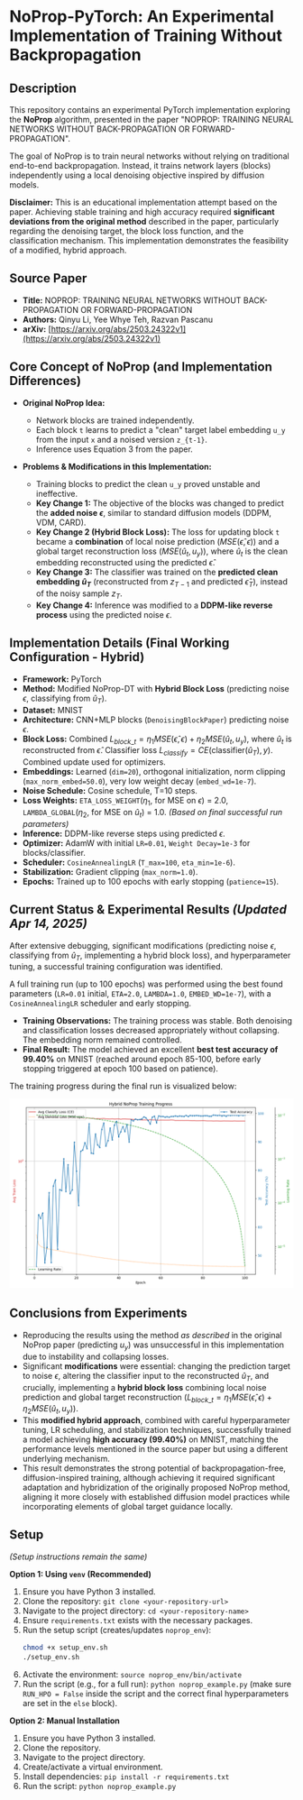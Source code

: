 # NoProp-PyTorch: An Experimental Implementation of Training Without Backpropagation

## Description

This repository contains an experimental PyTorch implementation exploring the **NoProp** algorithm, presented in the paper "NOPROP: TRAINING NEURAL NETWORKS WITHOUT BACK-PROPAGATION OR FORWARD-PROPAGATION".

The goal of NoProp is to train neural networks without relying on traditional end-to-end backpropagation. Instead, it trains network layers (blocks) independently using a local denoising objective inspired by diffusion models.

**Disclaimer:** This is an educational implementation attempt based on the paper. Achieving stable training and high accuracy required **significant deviations from the original method** described in the paper, particularly regarding the denoising target, the block loss function, and the classification mechanism. This implementation demonstrates the feasibility of a modified, hybrid approach.

## Source Paper

* **Title:** NOPROP: TRAINING NEURAL NETWORKS WITHOUT BACK-PROPAGATION OR FORWARD-PROPAGATION
* **Authors:** Qinyu Li, Yee Whye Teh, Razvan Pascanu
* **arXiv:** [https://arxiv.org/abs/2503.24322v1](https://arxiv.org/abs/2503.24322v1) 

## Core Concept of NoProp (and Implementation Differences)

* **Original NoProp Idea:**
    * Network blocks are trained independently.
    * Each block `t` learns to predict a "clean" target label embedding `u_y` from the input `x` and a noised version `z_{t-1}`.
    * Inference uses Equation 3 from the paper.

* **Problems & Modifications in this Implementation:**
    * Training blocks to predict the clean `u_y` proved unstable and ineffective.
    * **Key Change 1:** The objective of the blocks was changed to predict the **added noise $\epsilon$**, similar to standard diffusion models (DDPM, VDM, CARD).
    * **Key Change 2 (Hybrid Block Loss):** The loss for updating block `t` became a **combination** of local noise prediction ($MSE(\hat{\epsilon}, \epsilon)$) and a global target reconstruction loss ($MSE(\hat{u}_t, u_y)$), where $\hat{u}_t$ is the clean embedding reconstructed using the predicted $\hat{\epsilon}$.
    * **Key Change 3:** The classifier was trained on the **predicted clean embedding $\hat{u}_T$** (reconstructed from $z_{T-1}$ and predicted $\hat{\epsilon}_T$), instead of the noisy sample $z_T$.
    * **Key Change 4:** Inference was modified to a **DDPM-like reverse process** using the predicted noise $\epsilon$.

## Implementation Details (Final Working Configuration - Hybrid)

* **Framework:** PyTorch
* **Method:** Modified NoProp-DT with **Hybrid Block Loss** (predicting noise $\epsilon$, classifying from $\hat{u}_T$).
* **Dataset:** MNIST
* **Architecture:** CNN+MLP blocks (`DenoisingBlockPaper`) predicting noise $\epsilon$.
* **Block Loss:** Combined $L_{block\_t} = \eta_1 MSE(\hat{\epsilon}, \epsilon) + \eta_2 MSE(\hat{u}_t, u_y)$, where $\hat{u}_t$ is reconstructed from $\hat{\epsilon}$. Classifier loss $L_{classify}=CE(\text{classifier}(\hat{u}_T), y)$. Combined update used for optimizers.
* **Embeddings:** Learned (`dim=20`), orthogonal initialization, norm clipping (`max_norm_embed=50.0`), very low weight decay (`embed_wd=1e-7`).
* **Noise Schedule:** Cosine schedule, T=10 steps.
* **Loss Weights:** `ETA_LOSS_WEIGHT`($\eta_1$, for MSE on $\epsilon$) = 2.0, `LAMBDA_GLOBAL`($\eta_2$, for MSE on $\hat{u}_t$) = 1.0. *(Based on final successful run parameters)*
* **Inference:** DDPM-like reverse steps using predicted $\epsilon$.
* **Optimizer:** AdamW with initial `LR=0.01`, `Weight Decay=1e-3` for blocks/classifier.
* **Scheduler:** `CosineAnnealingLR` (`T_max=100`, `eta_min=1e-6`).
* **Stabilization:** Gradient clipping (`max_norm=1.0`).
* **Epochs:** Trained up to 100 epochs with early stopping (`patience=15`).

## Current Status & Experimental Results *(Updated Apr 14, 2025)*

After extensive debugging, significant modifications (predicting noise $\epsilon$, classifying from $\hat{u}_T$, implementing a hybrid block loss), and hyperparameter tuning, a successful training configuration was identified.

A full training run (up to 100 epochs) was performed using the best found parameters (`LR=0.01` initial, `ETA=2.0`, `LAMBDA=1.0`, `EMBED_WD=1e-7`), with a `CosineAnnealingLR` scheduler and early stopping.

* **Training Observations:** The training process was stable. Both denoising and classification losses decreased appropriately without collapsing. The embedding norm remained controlled.
* **Final Result:** The model achieved an excellent **best test accuracy of 99.40%** on MNIST (reached around epoch 85-100, before early stopping triggered at epoch 100 based on patience).

The training progress during the final run is visualized below:

![Final Hybrid Training Progress](training_progress_hybrid.png)

## Conclusions from Experiments

* Reproducing the results using the method *as described* in the original NoProp paper (predicting $u_y$) was unsuccessful in this implementation due to instability and collapsing losses.
* Significant **modifications** were essential: changing the prediction target to noise $\epsilon$, altering the classifier input to the reconstructed $\hat{u}_T$, and crucially, implementing a **hybrid block loss** combining local noise prediction and global target reconstruction ($L_{block\_t} = \eta_1 MSE(\hat{\epsilon}, \epsilon) + \eta_2 MSE(\hat{u}_t, u_y)$).
* This **modified hybrid approach**, combined with careful hyperparameter tuning, LR scheduling, and stabilization techniques, successfully trained a model achieving **high accuracy (99.40%)** on MNIST, matching the performance levels mentioned in the source paper but using a different underlying mechanism.
* This result demonstrates the strong potential of backpropagation-free, diffusion-inspired training, although achieving it required significant adaptation and hybridization of the originally proposed NoProp method, aligning it more closely with established diffusion model practices while incorporating elements of global target guidance locally.

## Setup

*(Setup instructions remain the same)*

**Option 1: Using `venv` (Recommended)**
1.  Ensure you have Python 3 installed.
2.  Clone the repository: `git clone <your-repository-url>`
3.  Navigate to the project directory: `cd <your-repository-name>`
4.  Ensure `requirements.txt` exists with the necessary packages.
5.  Run the setup script (creates/updates `noprop_env`):
    ```bash
    chmod +x setup_env.sh
    ./setup_env.sh
    ```
6.  Activate the environment: `source noprop_env/bin/activate`
7.  Run the script (e.g., for a full run): `python noprop_example.py` (make sure `RUN_HPO = False` inside the script and the correct final hyperparameters are set in the `else` block).

**Option 2: Manual Installation**
1.  Ensure you have Python 3 installed.
2.  Clone the repository.
3.  Navigate to the project directory.
4.  Create/activate a virtual environment.
5.  Install dependencies: `pip install -r requirements.txt`
6.  Run the script: `python noprop_example.py`